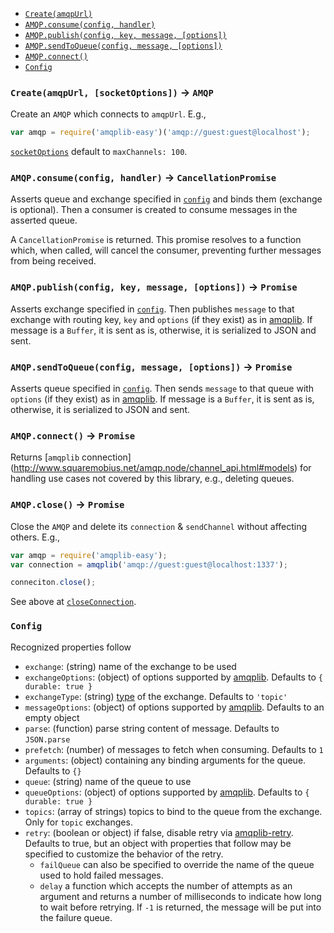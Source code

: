 - [`Create(amqpUrl)`](#createamqpurl-socketoptions---amqp)
- [`AMQP.consume(config, handler)`](#amqpconsumeconfig-handler---cancellationpromise)
- [`AMQP.publish(config, key, message, [options])`](#amqppublishconfig-key-message-options---promise)
- [`AMQP.sendToQueue(config, message, [options])`](#amqpsendtoqueueconfig-message-options---promise)
- [`AMQP.connect()`](#amqpconnect---promise)
- [`Config`](#config)

### `Create(amqpUrl, [socketOptions])` -> `AMQP`
Create an `AMQP` which connects to `amqpUrl`. E.g.,
```javascript
var amqp = require('amqplib-easy')('amqp://guest:guest@localhost');
```

[`socketOptions`](http://www.squaremobius.net/amqp.node/channel_api.html#connect)
default to `maxChannels: 100`.

### `AMQP.consume(config, handler)` -> `CancellationPromise`
Asserts queue and exchange specified in [`config`](#config) and binds them
(exchange is optional). Then a consumer is created to consume messages in the
asserted queue.

A `CancellationPromise` is returned. This promise resolves to a function which,
when called, will cancel the consumer, preventing further messages from being
received.

### `AMQP.publish(config, key, message, [options])` -> `Promise`
Asserts exchange specified in [`config`](#config). Then publishes `message` to
that exchange with routing key, `key` and `options` (if they exist) as in
[amqplib](http://www.squaremobius.net/amqp.node/channel_api.html#channel_publish).
If message is a `Buffer`, it is sent as is, otherwise, it is serialized to JSON
and sent.

### `AMQP.sendToQueue(config, message, [options])` -> `Promise`
Asserts queue specified in [`config`](#config). Then sends `message` to that
queue with `options` (if they exist) as in
[amqplib](http://www.squaremobius.net/amqp.node/channel_api.html#channel_sendToQueue).
If message is a `Buffer`, it is sent as is, otherwise, it is serialized to JSON
and sent.

### `AMQP.connect()` -> `Promise`
Returns [`amqplib` connection]
(http://www.squaremobius.net/amqp.node/channel_api.html#models)
for handling use cases not covered by this library, e.g., deleting queues.

### `AMQP.close()` -> `Promise`
Close the `AMQP` and delete its `connection` & `sendChannel` without affecting others. E.g.,
```javascript
var amqp = require('amqplib-easy');
var connection = amqplib('amqp://guest:guest@localhost:1337');

conneciton.close();
```
See above at [`closeConnection`](#closeconnectionamqpurl---promise).

### `Config`
Recognized properties follow
- `exchange`: (string) name of the exchange to be used
- `exchangeOptions`: (object) of options supported by
  [amqplib](http://www.squaremobius.net/amqp.node/channel_api.html#channel_assertExchange).
  Defaults to `{ durable: true }`
- `exchangeType`: (string)
  [type](https://www.rabbitmq.com/tutorials/amqp-concepts.html#exchanges) of
  the exchange. Defaults to `'topic'`
- `messageOptions`: (object) of options supported by
  [amqplib](http://www.squaremobius.net/amqp.node/channel_api.html#channel_publish).
  Defaults to an empty object
- `parse`: (function) parse string content of message. Defaults to `JSON.parse`
- `prefetch`: (number) of messages to fetch when consuming. Defaults to `1`
- `arguments`: (object) containing any binding arguments for the queue. Defaults to `{}`
- `queue`: (string) name of the queue to use
- `queueOptions`: (object) of options supported by
  [amqplib](http://www.squaremobius.net/amqp.node/channel_api.html#channel_assertQueue).
  Defaults to `{ durable: true }`
- `topics`: (array of strings) topics to bind to the queue from the exchange.
  Only for `topic` exchanges.
- `retry`: (boolean or object) if false, disable retry via
  [amqplib-retry](https://www.npmjs.com/package/amqplib-retry). Defaults to true, but an object with properties that follow may be specified to customize the behavior of the retry.
  -  `failQueue` can also be specified to override the name of the queue used to hold failed messages.
  -  `delay` a function which accepts the number of attempts as an argument and returns a number of milliseconds to indicate how long to wait before retrying. If `-1` is returned, the message will be put into the failure queue.
